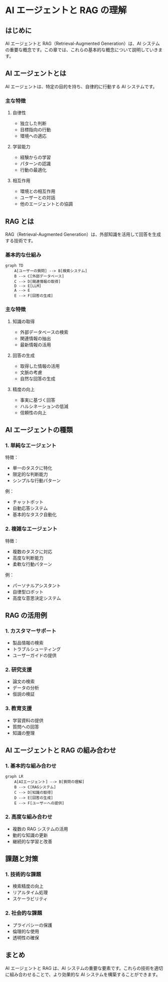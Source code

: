 # AI エージェントと RAG の理解

## はじめに

AI エージェントと RAG（Retrieval-Augmented Generation）は、AI システムの重要な概念です。この章では、これらの基本的な概念について説明していきます。

## AI エージェントとは

AI エージェントは、特定の目的を持ち、自律的に行動する AI システムです。

### 主な特徴

1. 自律性

   - 独立した判断
   - 目標指向の行動
   - 環境への適応

2. 学習能力

   - 経験からの学習
   - パターンの認識
   - 行動の最適化

3. 相互作用
   - 環境との相互作用
   - ユーザーとの対話
   - 他のエージェントとの協調

## RAG とは

RAG（Retrieval-Augmented Generation）は、外部知識を活用して回答を生成する技術です。

### 基本的な仕組み

```mermaid
graph TD
    A[ユーザーの質問] --> B[検索システム]
    B --> C[外部データベース]
    C --> D[関連情報の取得]
    D --> E[LLM]
    A --> E
    E --> F[回答の生成]
```

### 主な特徴

1. 知識の取得

   - 外部データベースの検索
   - 関連情報の抽出
   - 最新情報の活用

2. 回答の生成

   - 取得した情報の活用
   - 文脈の考慮
   - 自然な回答の生成

3. 精度の向上
   - 事実に基づく回答
   - ハルシネーションの低減
   - 信頼性の向上

## AI エージェントの種類

### 1. 単純なエージェント

特徴：

- 単一のタスクに特化
- 限定的な判断能力
- シンプルな行動パターン

例：

- チャットボット
- 自動応答システム
- 基本的なタスク自動化

### 2. 複雑なエージェント

特徴：

- 複数のタスクに対応
- 高度な判断能力
- 柔軟な行動パターン

例：

- パーソナルアシスタント
- 自律型ロボット
- 高度な意思決定システム

## RAG の活用例

### 1. カスタマーサポート

- 製品情報の検索
- トラブルシューティング
- ユーザーガイドの提供

### 2. 研究支援

- 論文の検索
- データの分析
- 仮説の検証

### 3. 教育支援

- 学習資料の提供
- 質問への回答
- 知識の整理

## AI エージェントと RAG の組み合わせ

### 1. 基本的な組み合わせ

```mermaid
graph LR
    A[AIエージェント] --> B[質問の理解]
    B --> C[RAGシステム]
    C --> D[知識の取得]
    D --> E[回答の生成]
    E --> F[ユーザーへの提供]
```

### 2. 高度な組み合わせ

- 複数の RAG システムの活用
- 動的な知識の更新
- 継続的な学習と改善

## 課題と対策

### 1. 技術的な課題

- 検索精度の向上
- リアルタイム処理
- スケーラビリティ

### 2. 社会的な課題

- プライバシーの保護
- 倫理的な使用
- 透明性の確保

## まとめ

AI エージェントと RAG は、AI システムの重要な要素です。これらの技術を適切に組み合わせることで、より効果的な AI システムを構築することができます。
